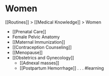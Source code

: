 # Women
[[Routines]] > [[Medical Knowledge]] > Women

* [[Prenatal Care]]
* Female Pelvic Anatomy
* [[Maternal Immunization]]
* [[Contraception Counseling]]
* [[Menopause]]
* [[Obstetrics and Gynecology]] 
	* [[Adnexal masses]]
	* [[Postpartum Hemorrhage]]
.
.
.
#learning